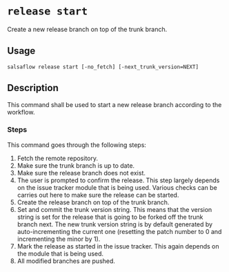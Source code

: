# `release start` #

Create a new release branch on top of the trunk branch.

## Usage ##

```
salsaflow release start [-no_fetch] [-next_trunk_version=NEXT]
```

## Description ##

This command shall be used to start a new release branch according to the workflow.

### Steps ###

This command goes through the following steps:

1. Fetch the remote repository.
2. Make sure the trunk branch is up to date.
3. Make sure the release branch does not exist.
4. The user is prompted to confirm the release. This step largely depends on
   the issue tracker module that is being used. Various checks can be carries
   out here to make sure the release can be started.
4. Create the release branch on top of the trunk branch.
5. Set and commit the trunk version string. This means that the version string
   is set for the release that is going to be forked off the trunk branch next.
   The new trunk version string is by default generated by auto-incrementing
   the current one (resetting the patch number to 0 and incrementing the minor by 1).
6. Mark the release as started in the issue tracker. This again depends on
   the module that is being used.
6. All modified branches are pushed.
